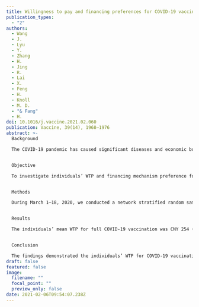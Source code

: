 ```yaml
---
title: Willingness to pay and financing preferences for COVID-19 vaccination in China
publication_types:
  - "2"
authors:
  - Wang
  - J.
  - Lyu
  - Y.
  - Zhang
  - H.
  - Jing
  - R.
  - Lai
  - X.
  - Feng
  - H.
  - Knoll
  - M. D.
  - "& Fang"
  - H.
doi: 10.1016/j.vaccine.2021.02.060
publication: Vaccine, 39(14), 1968–1976
abstract: >-
  Background

  The COVID-19 pandemic has caused significant diseases and economic burdens in the world. Vaccines are often considered as a cost-effective way to prevent and control infectious diseases, and the research and development of COVID-19 vaccines have been progressing unprecedently. It is needed to understand individuals’ willingness to pay (WTP) among general population, which provides information about social demand, access and financing for future COVID-19 vaccination.


  Objective

  To investigate individuals’ WTP and financing mechanism preference for COVID-19 vaccination during the pandemic period in China.


  Methods

  During March 1–18, 2020, we conducted a network stratified random sampling survey with 2058 respondents in China. The survey questionnaires included out-of-pocket WTP, financing mechanism preference as well as basic characteristics of the respondents; risk perception and impact of the COVID-19 pandemic; attitude for future COVID-19 vaccination. Multivariable Tobit regression was used to determine impact factors for respondents’ out-of-pocket WTP.


  Results

  The individuals’ mean WTP for full COVID-19 vaccination was CNY 254 (USD 36.8) with median of CNY 100 (USD 14.5). Most respondents believed that governments (90.9%) and health insurance (78.0%) needed to pay for some or full portions of COVID-19 vaccination, although 84.3% stated that individuals needed to pay. Annual family income, employee size in the workplace, and whether considering the COVID-19 pandemic in China in a declining trend affected respondents’ WTP significantly.


  Conclusion

  The findings demonstrated the individuals’ WTP for COVID-19 vaccination in China and their preferences for financing sources from individuals, governments and health insurance. And to suggest an effective and optimal financing strategy, the public health perspective with equal access to COVID-19 vaccination should be prioritized to ensure a high vaccination rate.
draft: false
featured: false
image:
  filename: ""
  focal_point: ""
  preview_only: false
date: 2021-02-06T09:54:07.238Z
---
```

